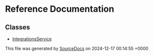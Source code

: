 # Reference Documentation

## Classes

-   [IntegrationsService](classes/IntegrationsService.md)

This file was generated by [SourceDocs](https://github.com/eneko/SourceDocs) on 2024-12-17 00:14:55 +0000